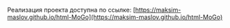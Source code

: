 Реализация проекта доступна по ссылке: [https://maksim-maslov.github.io/html-MoGo](https://maksim-maslov.github.io/html-MoGo)
